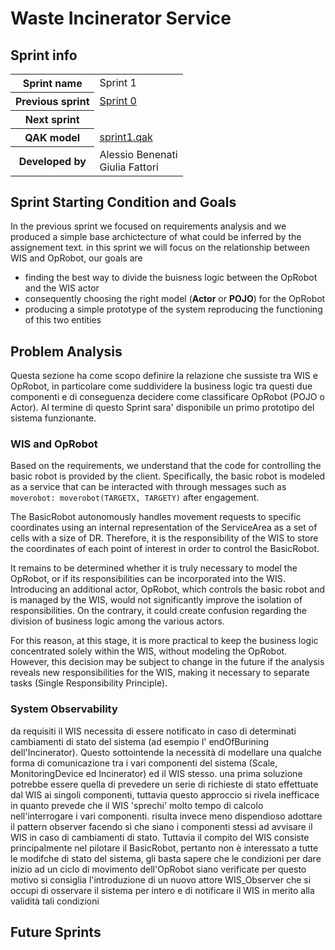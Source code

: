 <link rel="stylesheet" type="text/css" href="resources/css/custom.css" />  

# Waste Incinerator Service
 
## Sprint info
<table>
<tr><th>Sprint name</th><td>Sprint 1</td></tr>
<tr><th>Previous sprint</th><td><a href="/WIS_Sprint0">Sprint 0</a></td></tr>
<tr><th>Next sprint</th><td></td></tr>
<tr><th>QAK model</th><td><a href="../src/sprint1.qak">sprint1.qak</a></td></tr>
<tr><th>Developed by</th><td>Alessio Benenati<br/>Giulia Fattori</td></tr>
</table>       

## Sprint Starting Condition and Goals
In the previous sprint we focused on requirements analysis and we produced a simple base archictecture of what could be inferred by the assignement text.
in this sprint we will focus on the relationship between WIS and OpRobot, our goals are
* finding the best way to divide the buisness logic between the OpRobot and the WIS actor 
* consequently choosing the right model (**Actor** or **POJO**) for the OpRobot
* producing a simple prototype of the system reproducing the functioning of this two entities


## Problem Analysis

Questa sezione ha come scopo definire la relazione che sussiste tra WIS e OpRobot, in particolare come suddividere la business logic tra questi due componenti e di conseguenza decidere come classificare OpRobot (POJO o Actor). Al termine di questo Sprint sara' disponibile un primo prototipo del sistema funzionante.

### WIS and OpRobot
Based on the requirements, we understand that the code for controlling the basic robot is provided by the client. Specifically, the basic robot is modeled as a service that can be interacted with through messages such as `moverobot: moverobot(TARGETX, TARGETY)` after engagement.

The BasicRobot autonomously handles movement requests to specific coordinates using an internal representation of the ServiceArea as a set of cells with a size of DR. Therefore, it is the responsibility of the WIS to store the coordinates of each point of interest in order to control the BasicRobot.

It remains to be determined whether it is truly necessary to model the OpRobot, or if its responsibilities can be incorporated into the WIS. Introducing an additional actor, OpRobot, which controls the basic robot and is managed by the WIS, would not significantly improve the isolation of responsibilities. On the contrary, it could create confusion regarding the division of business logic among the various actors.

For this reason, at this stage, it is more practical to keep the business logic concentrated solely within the WIS, without modeling the OpRobot. However, this decision may be subject to change in the future if the analysis reveals new responsibilities for the WIS, making it necessary to separate tasks (Single Responsibility Principle).

### System Observability
da requisiti il WIS necessita di essere notificato in caso di determinati cambiamenti di stato del sistema (ad esempio l' endOfBurining dell'Incinerator).
Questo sottointende la necessità di modellare una qualche forma di comunicazione tra i vari componenti del sistema (Scale, MonitoringDevice ed Incinerator) ed il WIS stesso.
una prima soluzione potrebbe essere quella di prevedere un serie di richieste di stato effettuate dal WIS ai singoli componenti, tuttavia questo approccio si rivela inefficace in quanto prevede che il WIS 'sprechi' molto tempo di calcolo nell'interrogare i vari componenti.
risulta invece meno dispendioso adottare il pattern observer facendo sì che siano i componenti stessi ad avvisare il WIS in caso di cambiamenti di stato.
Tuttavia il compito del WIS consiste principalmente nel pilotare il BasicRobot, pertanto non è interessato a tutte le modifche di stato del sistema, gli basta sapere che le condizioni per dare inizio ad un ciclo di movimento dell'OpRobot siano verificate per questo motivo si consiglia l'introduzione di un nuovo attore WIS_Observer che si occupi di osservare il sistema per intero e di notificare il WIS in merito alla validità tali condizioni 


## Future Sprints
